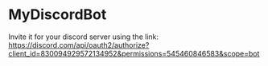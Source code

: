 # MyDiscordBot
Invite it for your discord server using the link: https://discord.com/api/oauth2/authorize?client_id=830094929572134952&permissions=545460846583&scope=bot
